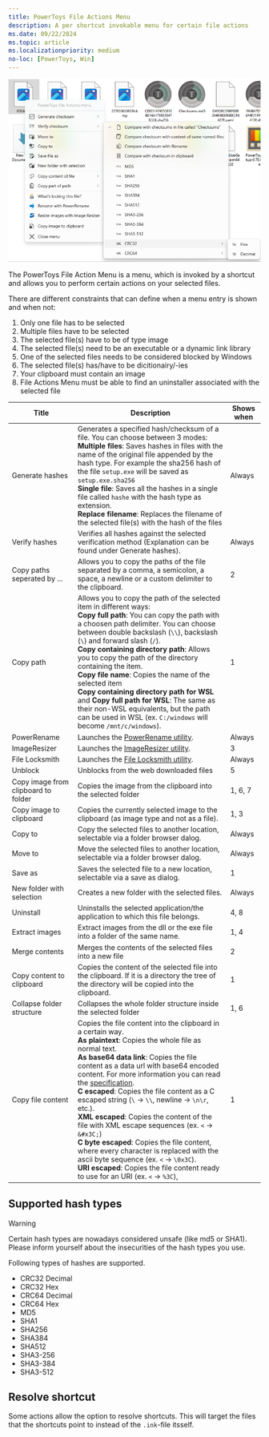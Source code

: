 ```yaml
---
title: PowerToys File Actions Menu
description: A per shortcut invokable menu for certain file actions
ms.date: 09/22/2024
ms.topic: article
ms.localizationpriority: medium
no-loc: [PowerToys, Win]
---
```


![File Actions menu](../images/PowerToys-FileActionsMenu-HashMenu.png)

The PowerToys File Action Menu is a menu, which is invoked by a shortcut and allows you to perform certain actions on your selected files.

There are different constraints that can define when a menu entry is shown and when not:

1. Only one file has to be selected
1. Multiple files have to be selected
1. The selected file(s) have to be of type image
1. The selected file(s) need to be an executable or a dynamic link library
1. One of the selected files needs to be considered blocked by Windows
1. The selected file(s) has/have to be dicitionairy/-ies
1. Your clipboard must contain an image
1. File Actions Menu must be able to find an uninstaller associated with the selected file

|Title|Description|Shows when|
|-----|-----------|----------|
| Generate hashes | Generates a specified hash/checksum of a file. You can choose between 3 modes:<br />**Multiple files**: Saves hashes in files with the name of the original file appended by the hash type. For example the sha256 hash of the file `setup.exe` will be saved as `setup.exe.sha256`<br />**Single file**: Saves all the hashes in a single file called `hashe` with the hash type as extension.<br />**Replace filename**: Replaces the filename of the selected file(s) with the hash of the files | Always |
| Verify hashes | Verifies all hashes against the selected verification method (Explanation can be found under Generate hashes). | Always |
| Copy paths seperated by ... | Allows you to copy the paths of the file separated by a comma, a semicolon, a space, a newline or a custom delimiter to the clipboard. | 2 |
| Copy path | Allows you to copy the path of the selected item in different ways:<br/>**Copy full path**: You can copy the path with a choosen path delimiter. You can choose between double backslash (`\\`), backslash (`\`) and forward slash (`/`).<br/>**Copy containing directory path**: Allows you to copy the path of the directory containing the item.<br/>**Copy file name**: Copies the name of the selected item<br/>**Copy containing directory path for WSL** and **Copy full path for WSL**: The same as their non-WSL equivalents, but the path can be used in WSL (ex. `C:/windows` will become `/mnt/c/windows`). | 1 |
| PowerRename | Launches the [PowerRename utility](./powerrename.md). | Always |
| ImageResizer | Launches the [ImageResizer utility](./image-resizer.md). | 3 |
| File Locksmith | Launches the [File Locksmith utility](./file-locksmith.md). | Always |
| Unblock | Unblocks from the web downloaded files | 5 |
| Copy image from clipboard to folder | Copies the image from the clipboard into the selected folder | 1, 6, 7 |
| Copy image to clipboard | Copies the currently selected image to the clipboard (as image type and not as a file). | 1, 3 |
| Copy to | Copy the selected files to another location, selectable via a folder browser dalog. | Always |
| Move to | Move the selected files to another location, selectable via a folder browser dalog. | Always |
| Save as | Saves the selected file to a new location, selectable via a save as dialog. | 1 |
| New folder with selection | Creates a new folder with the selected files. | Always |
| Uninstall | Uninstalls the selected application/the application to which this file belongs. | 4, 8 |
| Extract images | Extract images from the dll or the exe file into a folder of the same name. | 1, 4 |
| Merge contents | Merges the contents of the selected files into a new file | 2 |
| Copy content to clipboard | Copies the content of the selected file into the clipboard. If it is a directory the tree of the directory will be copied into the clipboard. | 1 |
| Collapse folder structure | Collapses the whole folder structure inside the selected folder | 1, 6 |
| Copy file content | Copies the file content into the clipboard in a certain way.<br/>**As plaintext**: Copies the whole file as normal text.<br/>**As base64 data link**: Copies the file content as a data url with base64 encoded content. For more information you can read the [specification](https://www.rfc-editor.org/rfc/rfc2397).<br/>**C escaped**: Copies the file content as a C escaped string (`\` → `\\`, newline → `\n\r`, etc.).<br/>**XML escaped**: Copies the content of the file with XML escape sequences (ex. `<` → `&#x3C;`)<br/>**C byte escaped**: Copies the file content, where every character is replaced with the ascii byte sequence (ex. `<` → `\0x3C`).<br/>**URI escaped**: Copies the file content ready to use for an URI (ex. `<` → `%3C`), | 1 |

## Supported hash types

> [!WARNING]
> Certain hash types are nowadays considered unsafe (like md5 or SHA1). Please inform yourself about the insecurities of the hash types you use.

Following types of hashes are supported.

- CRC32 Decimal
- CRC32 Hex
- CRC64 Decimal
- CRC64 Hex
- MD5
- SHA1
- SHA256
- SHA384
- SHA512
- SHA3-256
- SHA3-384
- SHA3-512

## Resolve shortcut

Some actions allow the option to resolve shortcuts. This will target the files that the shortcuts point to instead of the `.ink`-file itsself.
